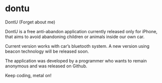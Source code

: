 # dontu
DontU (Forget about me)

DontU is a free anti-abandon application currently released only for iPhone, that aims to avoid abandoning children or animals inside our own car.

Current version works with car’s bluetooth system. A new version using beacon technology will be released soon.

The application was developed by a programmer who wants to remain anonymous and was released on Github.

Keep coding, metal on!
